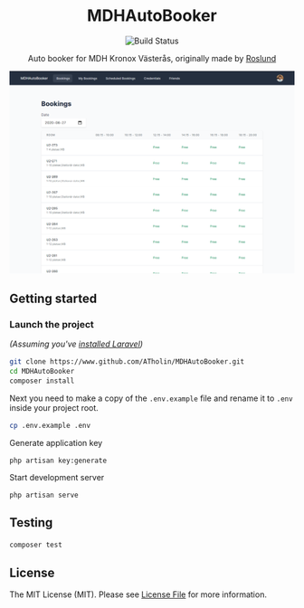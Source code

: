 <h1 align="center">
  MDHAutoBooker
</h1>

<p align="center">
    <img src="https://img.shields.io/badge/License-MIT-yellow.svg" alt="Build Status">
</p>

<p align="center">
  Auto booker for MDH Kronox Västerås, originally made by <a href="https://github.com/Roslund/GroupRoomMaffia/">Roslund</a>
</p>

![](screenshot.png)

## Getting started

### Launch the project

*(Assuming you've [installed Laravel](https://laravel.com/docs/installation))*


``` bash
git clone https://www.github.com/ATholin/MDHAutoBooker.git
cd MDHAutoBooker
composer install
```

Next you need to make a copy of the `.env.example` file and rename it to `.env` inside your project root.

``` bash
cp .env.example .env
```

Generate application key

```
php artisan key:generate
```

Start development server

```
php artisan serve
```

## Testing

``` bash
composer test
```

## License

The MIT License (MIT). Please see [License File](LICENSE) for more information.
